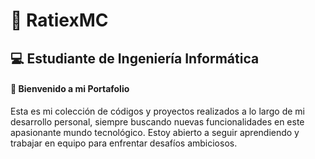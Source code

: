 <!--
**RatiexMc/RatiexMc** is a ✨ _special_ ✨ repository because its `README.md` (this file) appears on your GitHub profile.

Here are some ideas to get you started:

- 🔭 I’m currently working on ...
- 🌱 I’m currently learning ...
- 👯 I’m looking to collaborate on ...
- 🤔 I’m looking for help with ...
- 💬 Ask me about ...
- 📫 How to reach me: ...
- 😄 Pronouns: ...
- ⚡ Fun fact: ...
-->
# 🎯 **RatiexMC**  
## 💻 **Estudiante de Ingeniería Informática**  
#### 🚀 Bienvenido a mi Portafolio  
Esta es mi colección de códigos y proyectos realizados a lo largo de mi desarrollo personal, siempre buscando nuevas funcionalidades en este apasionante mundo tecnológico. 
Estoy abierto a seguir aprendiendo y trabajar en equipo para enfrentar desafíos ambiciosos. 

<!--
## 🌟 **Tecnologías de Interés en ir aprendiendo:**  
- **Backend:** Node.js, NestJS  
- **Frontend:** React, Next.js, Flutter  
- **Bases de Datos:** PostgreSQL, MongoDB  
- **Arquitectura:** Arquitectura Hexagonal, principios SOLID  
- **DevOps:** Docker, AWS  
-->
